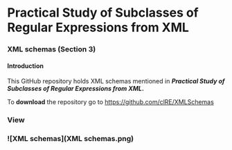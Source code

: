 # Practical Study of Subclasses of Regular Expressions from XML

### XML schemas (Section 3)

#### Introduction

This GitHub repository holds XML schemas mentioned in ***Practical Study of Subclasses of Regular Expressions from XML*.** 

To **download** the repository go to https://github.com/clRE/XMLSchemas 

### View

### ![XML schemas](XML schemas.png)

